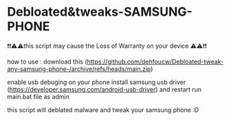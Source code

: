 # Debloated&tweaks-SAMSUNG-PHONE

❗❗⚠️⚠️this script may cause the Loss of Warranty on your device ⚠️⚠️❗❗


how to use :
download this
(https://github.com/dehfoucw/Debloated-tweak-any-samsung-phone-/archive/refs/heads/main.zip)

enable usb debuging on your phone
 install samsung usb driver
 (https://developer.samsung.com/android-usb-driver) and restart 
 run main.bat file as admin

 this script will deblated malware and tweak your samsung phone
 :D 
